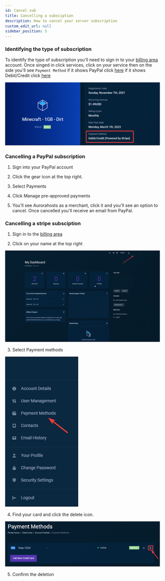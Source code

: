 ```yaml
---
id: Cancel sub
title: Cancelling a subsciption
description: How to cancel your server subscription
custom_edit_url: null
sidebar_position: 5
---
```


### Identifying the type of subscription

To identify the type of subscription you'll need to sign in to your [billing area](https://billing.aurorahosts.com) account. Once singed in click services, click on your service then on the side you'll see `Payment Method` if it shows PayPal click [here](#cancelling-a-paypal-subscription) if it shows Debit/Credit click [here](#cancelling-a-stripe-subsciption)

![Payment method](../../images/Billing/Cancellation/1_productinfo.png)

### Cancelling a PayPal subscription

1. Sign into your PayPal account

2. Click the gear icon at the top right.

3. Select Payments

4. Click Manage pre-approved payments

5. You'll see Aurorahosts as a merchant, click it and you'll see an option to cancel. Once cancelled you'll receive an email from PayPal.

### Cancelling a stripe subsciption

1. Sign in to the [billing area](https://billing.aurorahosts.com)

2. Click on your name at the top right

![Name](../../images/Billing/Cancellation/2_home.png)

3. Select Payment methods

![Payment methods](../../images/Billing/Cancellation/3_payment.png)

4. Find your card and click the delete icon.

![Delete card](../../images/Billing/Cancellation/4_delcard.png)

5. Confirm the deletion
